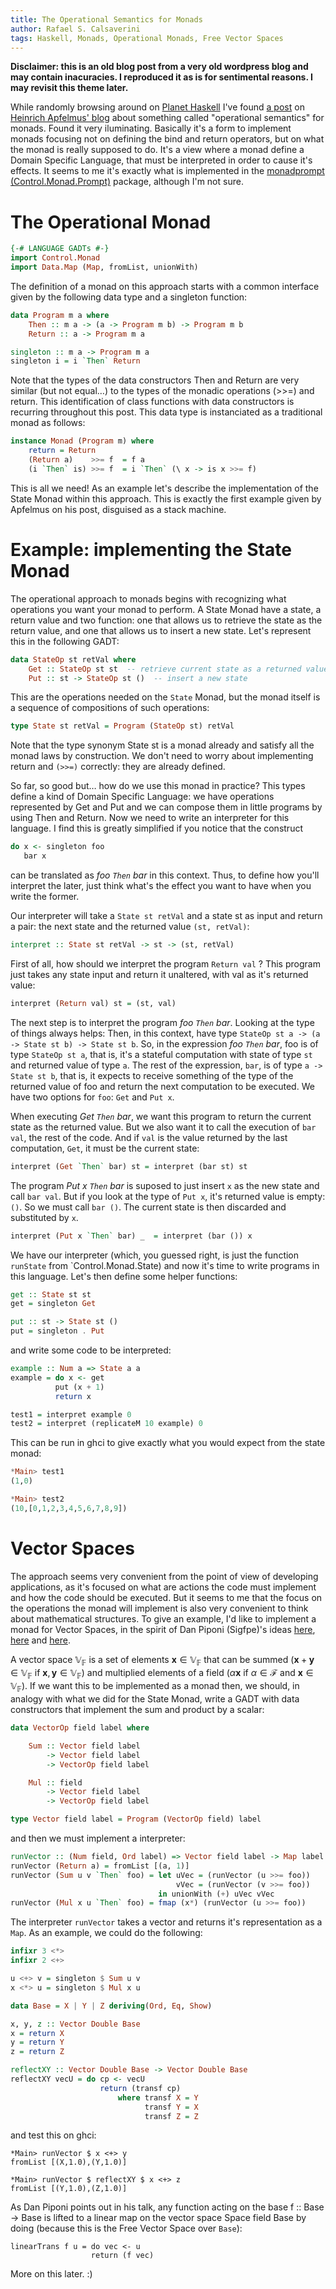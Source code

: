 ```yaml
---
title: The Operational Semantics for Monads
author: Rafael S. Calsaverini
tags: Haskell, Monads, Operational Monads, Free Vector Spaces
---
```




**Disclaimer: this is an old blog post from a very old wordpress blog and may contain inacuracies. I reproduced it as is for sentimental reasons. I may revisit this theme later.**

While randomly browsing around on [Planet Haskell](http://planet.haskell.org/) I've found [a post](http://apfelmus.nfshost.com/articles/operational-monad.html#concatenation-and-thoughts-on-the-interface) on [Heinrich Apfelmus' blog](http://apfelmus.nfshost.com/) about something called "operational semantics" for monads. Found it very iluminating. Basically it's a form to implement monads focusing not on defining the bind and return operators, but on what the monad is really supposed to do. It's a view where a monad define a Domain Specific Language, that must be interpreted in order to cause it's effects. It seems to me it's exactly what is implemented in the [monadprompt (Control.Monad.Prompt)](http://hackage.haskell.org/packages/archive/MonadPrompt/1.0.0.2/doc/html/Control-Monad-Prompt.html) package, although I'm not sure.

# The Operational Monad

```haskell
{-# LANGUAGE GADTs #-}
import Control.Monad
import Data.Map (Map, fromList, unionWith)
```

The definition of a monad on this approach starts with a common interface given by the following data type and a singleton function:

```haskell
data Program m a where
    Then :: m a -> (a -> Program m b) -> Program m b
    Return :: a -> Program m a

singleton :: m a -> Program m a
singleton i = i `Then` Return
```

Note that the types of the data constructors Then and Return are very similar (but not equal…) to the types of the monadic operations (>>=) and return. This identification of class functions with data constructors is recurring throughout this post. This data type is instanciated as a traditional monad as follows:

```haskell
instance Monad (Program m) where
    return = Return
    (Return a)    >>= f  = f a
    (i `Then` is) >>= f  = i `Then` (\ x -> is x >>= f)
```

This is all we need! As an example let's describe the implementation of the State Monad within this approach. This is exactly the first example given by Apfelmus on his post, disguised as a stack machine.


# Example: implementing the State Monad

The operational approach to monads begins with recognizing what operations you want your monad to perform. A State Monad have a state, a return value and two function: one that allows us to retrieve the state as the return value, and one that allows us to insert a new state. Let's represent this in the following GADT:

```haskell
data StateOp st retVal where
    Get :: StateOp st st  -- retrieve current state as a returned value
    Put :: st -> StateOp st ()  -- insert a new state
```

This are the operations needed on the `State` Monad, but the monad itself is a sequence of compositions of such operations:

```haskell
type State st retVal = Program (StateOp st) retVal
```

Note that the type synonym State st is a monad already and satisfy all the monad laws by construction. We don't need to worry about implementing return and `(>>=)` correctly: they are already defined.

So far, so good but… how do we use this monad in practice? This types define a kind of Domain Specific Language: we have operations represented by Get and Put and we can compose them in little programs by using Then and Return. Now we need to write an interpreter for this language. I find this is greatly simplified if you notice that the construct

```haskell
do x <- singleton foo
   bar x
```

can be translated as *foo `Then` bar* in this context. Thus, to define how you'll interpret the later, just think what's the effect you want to have when you write the former.

Our interpreter will take a `State st retVal` and a state st as input and return a pair: the next state and the returned value `(st, retVal)`:

```haskell
interpret :: State st retVal -> st -> (st, retVal)
```

First of all, how should we interpret the program `Return val` ? This program just takes any state input and return it unaltered, with val as it's returned value:

```haskell
interpret (Return val) st = (st, val)
```

The next step is to interpret the program *foo `Then` bar*. Looking at the type of things always helps: Then, in this context, have type `StateOp st a -> (a -> State st b) -> State st b`. So, in the expression *foo `Then` bar*, foo is of type `StateOp st a`, that is, it's a stateful computation with state of type `st` and returned value of type `a`. The rest of the expression, `bar`, is of type `a -> State st b`, that is, it expects to receive something of the type of the returned value of foo and return the next computation to be executed. We have two options for `foo`: `Get` and `Put x`.

When executing *Get `Then` bar*, we want this program to return the current state as the returned value. But we also want it to call the execution of `bar val`, the rest of the code. And if `val` is the value returned by the last computation, `Get`, it must be the current state:

```haskell
interpret (Get `Then` bar) st = interpret (bar st) st
```

The program *Put x `Then` bar* is suposed to just insert `x` as the new state and call `bar val`. But if you look at the type of `Put x`, it's returned value is empty: `()`. So we must call `bar ()`. The current state is then discarded and substituted by `x`.

```haskell
interpret (Put x `Then` bar) _  = interpret (bar ()) x
```

We have our interpreter (which, you guessed right, is just the function `runState` from `Control.Monad.State) and now it's time to write programs in this language. Let's then define some helper functions:

```haskell
get :: State st st
get = singleton Get

put :: st -> State st ()
put = singleton . Put
```

and write some code to be interpreted:

```haskell
example :: Num a => State a a
example = do x <- get
          put (x + 1)
          return x

test1 = interpret example 0
test2 = interpret (replicateM 10 example) 0
```

This can be run in ghci to give exactly what you would expect from the state monad:

```haskell
*Main> test1
(1,0)

*Main> test2
(10,[0,1,2,3,4,5,6,7,8,9])
```

# Vector Spaces

The approach seems very convenient from the point of view of developing applications, as it's focused on what are actions the code must implement and how the code should be executed. But it seems to me that the focus on the operations the monad will implement is also very convenient to think about mathematical structures. To give an example, I'd like to implement a monad for Vector Spaces, in the spirit of Dan Piponi (Sigfpe)'s ideas [here](http://blog.sigfpe.com/2007/02/monads-for-vector-spaces-probability.html), [here](http://blog.sigfpe.com/2007/03/monads-vector-spaces-and-quantum.html) and [here](http://blog.sigfpe.com/2009/05/trace-diagrams-with-monads.html).

A vector space $\mathbb{V_F}$ is a set of elements $\mathbf{x}\in\mathbb{V_F}$ that can be summed ($\mathbf{x} + \mathbf{y} \in\mathbb{V_F}$ if $\mathbf{x},\mathbf{y} \in \mathbb{V_F}$) and multiplied elements of a field ($\alpha\mathbf{x}$ if $\alpha\in \mathcal{F}$ and $\mathbf{x}\in\mathbb{V_F}$). If we want this to be implemented as a monad then, we should, in analogy with what we did for the State Monad, write a GADT with data constructors that implement the sum and product by a scalar:

```haskell
data VectorOp field label where

    Sum :: Vector field label
        -> Vector field label
        -> VectorOp field label

    Mul :: field
        -> Vector field label
        -> VectorOp field label

type Vector field label = Program (VectorOp field) label
```

and then we must implement a interpreter:

```haskell
runVector :: (Num field, Ord label) => Vector field label -> Map label field
runVector (Return a) = fromList [(a, 1)]
runVector (Sum u v `Then` foo) = let uVec = (runVector (u >>= foo))
                                     vVec = (runVector (v >>= foo))
                                 in unionWith (+) uVec vVec
runVector (Mul x u `Then` foo) = fmap (x*) (runVector (u >>= foo))
```

The interpreter ```runVector``` takes a vector and returns it's representation as a ```Map```. As an example, we could do the following:

```haskell
infixr 3 <*>
infixr 2 <+>

u <+> v = singleton $ Sum u v
x <*> u = singleton $ Mul x u

data Base = X | Y | Z deriving(Ord, Eq, Show)

x, y, z :: Vector Double Base
x = return X
y = return Y
z = return Z

reflectXY :: Vector Double Base -> Vector Double Base
reflectXY vecU = do cp <- vecU
                    return (transf cp)
                        where transf X = Y
                              transf Y = X
                              transf Z = Z
```

and test this on ghci:

```
*Main> runVector $ x <+> y
fromList [(X,1.0),(Y,1.0)]

*Main> runVector $ reflectXY $ x <+> z
fromList [(Y,1.0),(Z,1.0)]
```


As Dan Piponi points out in his talk, any function acting on the base f :: Base -> Base is lifted to a linear map on the vector space Space field Base by doing (because this is the Free Vector Space over `Base`):

```
linearTrans f u = do vec <- u
                  return (f vec)
```

More on this later. :)
